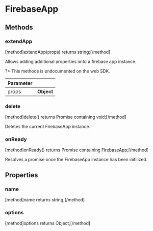 # FirebaseApp

## Methods

### extendApp
[method]extendApp(props) returns string;[/method]

Allows adding additional properties onto a firebase app instance.

?> This methods is undocumented on the web SDK.

| Parameter |         |
| --------- | ------- |
| props   | **Object**  |

### delete
[method]delete() returns Promise containing void;[/method]

Deletes the current FirebaseApp instance.

### onReady
[method]onReady() returns Promise containing [FirebaseApp](#methods);[/method]

Resolves a promise once the FirebaseApp instance has been initilized.

## Properties

### name
[method]name returns string;[/method]

### options
[method]options returns Object;[/method]
